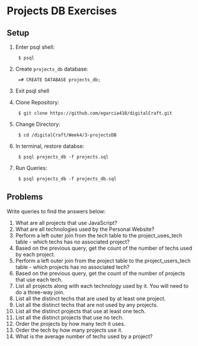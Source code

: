 # Projects DB Exercises

## Setup

1. Enter psql shell:

        $ psql

2. Create `projects_db` database:

        =# CREATE DATABASE projects_db;

3. Exit psql shell

4. Clone Repository:

        $ git clone https://github.com/egarcia410/digitalCraft.git

5. Change Directory:

        $ cd /digitalCraft/Week4/3-projectsDB

6. In terminal, restore databse:

        $ psql projects_db -f projects.sql

7. Run Queries:

        $ psql projects_db -f projects_db.sql

## Problems

Write queries to find the answers below:

1. What are all projects that use JavaScript?
2. What are all technologies used by the Personal Website?
3. Perform a left outer join from the tech table to the project_uses_tech table - which techs has no associated project?
4. Based on the previous query, get the count of the number of techs used by each project.
5. Perform a left outer join from the project table to the project_users_tech table - which projects has no associated tech?
6. Based on the previous query, get the count of the number of projects that use each tech.
7. List all projects along with each technology used by it. You will need to do a three-way join.
8. List all the distinct techs that are used by at least one project.
9. List all the distinct techs that are not used by any projects.
10. List all the distinct projects that use at least one tech.
11. List all the distinct projects that use no tech.
12. Order the projects by how many tech it uses.
13. Order the tech by how many projects use it.
14. What is the average number of techs used by a project?